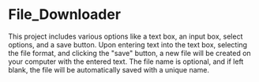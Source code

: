 # File_Downloader

This project includes various options like a text box, an input box, select options, and a save button. Upon entering text into the text box, selecting the file format, and clicking the "save" button, a new file will be created on your computer with the entered text. The file name is optional, and if left blank, the file will be automatically saved with a unique name.
